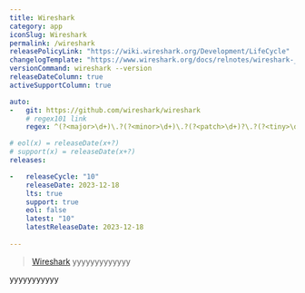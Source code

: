 ```yaml
---
title: Wireshark
category: app
iconSlug: Wireshark
permalink: /wireshark
releasePolicyLink: "https://wiki.wireshark.org/Development/LifeCycle"
changelogTemplate: "https://www.wireshark.org/docs/relnotes/wireshark-__LATEST__.html"
versionCommand: wireshark --version
releaseDateColumn: true
activeSupportColumn: true

auto:
-   git: https://github.com/wireshark/wireshark
    # regex101 link
    regex: ^(?<major>\d+)\.?(?<minor>\d+)\.?(?<patch>\d+)?\.?(?<tiny>\d+)?$

# eol(x) = releaseDate(x+?)
# support(x) = releaseDate(x+?)
releases:

-   releaseCycle: "10"
    releaseDate: 2023-12-18
    lts: true
    support: true
    eol: false
    latest: "10"
    latestReleaseDate: 2023-12-18
    
---
```


> [Wireshark](https://www.wireshark.org/docs/wsug_html/#ChIntroWhatIs) yyyyyyyyyyyyy

yyyyyyyyyyy
